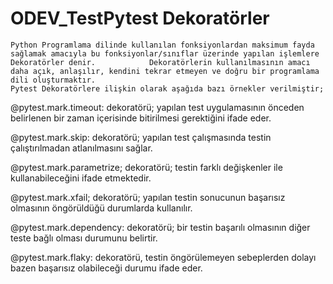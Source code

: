 #                                                       ODEV_TestPytest Dekoratörler


    Python Programlama dilinde kullanılan fonksiyonlardan maksimum fayda sağlamak amacıyla bu fonksiyonlar/sınıflar üzerinde yapılan işlemlere Dekoratörler denir.            Dekoratörlerin kullanılmasının amacı daha açık, anlaşılır, kendini tekrar etmeyen ve doğru bir programlama dili oluşturmaktır.
    Pytest Dekoratörlere ilişkin olarak aşağıda bazı örnekler verilmiştir; 


@pytest.mark.timeout:  dekoratörü; yapılan test uygulamasının önceden belirlenen bir zaman içerisinde  bitirilmesi gerektiğini ifade eder.

@pytest.mark.skip: dekoratörü; yapılan test çalışmasında testin çalıştırılmadan atlanılmasını sağlar.

@pytest.mark.parametrize; dekoratörü; testin farklı değişkenler ile kullanabileceğini ifade etmektedir. 

@pytest.mark.xfail; dekoratörü; yapılan testin sonucunun başarısız olmasının öngörüldüğü durumlarda kullanılır.

@pytest.mark.dependency: dekoratörü; bir testin başarılı olmasının diğer teste bağlı olması durumunu belirtir.

@pytest.mark.flaky:  dekoratörü, testin öngörülemeyen sebeplerden dolayı bazen başarısız olabileceği durumu ifade eder.



